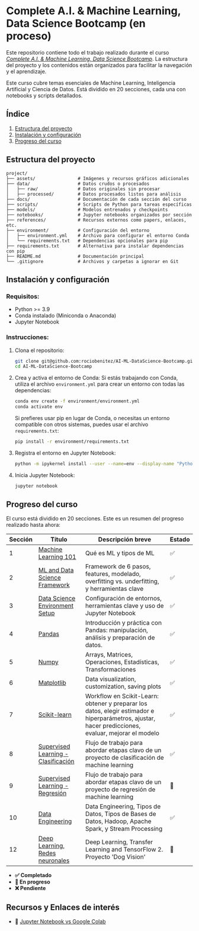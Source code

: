 # Complete A.I. & Machine Learning, Data Science Bootcamp (en proceso)

Este repositorio contiene todo el trabajo realizado durante el curso [_Complete A.I. & Machine Learning, Data Science Bootcamp_](https://zerotomastery.io/courses/machine-learning-and-data-science-bootcamp/). La estructura del proyecto y los contenidos están organizados para facilitar la navegación y el aprendizaje.

Este curso cubre temas esenciales de Machine Learning, Inteligencia Artificial y Ciencia de Datos. Está dividido en 20 secciones, cada una con notebooks y scripts detallados.

## Índice

1. [Estructura del proyecto](#estructura-del-proyecto)
2. [Instalación y configuración](#instalación-y-configuración)
3. [Progreso del curso](#progreso-del-curso)

## Estructura del proyecto

```
project/
├── assets/                # Imágenes y recursos gráficos adicionales
├── data/                  # Datos crudos o procesados
│   ├── raw/               # Datos originales sin procesar
│   ├── processed/         # Datos procesados listos para análisis
├── docs/                  # Documentación de cada sección del curso
├── scripts/               # Scripts de Python para tareas específicas
├── models/                # Modelos entrenados y checkpoints
├── notebooks/             # Jupyter notebooks organizados por sección
├── references/            # Recursos externos como papers, enlaces, etc.
├── environment/           # Configuración del entorno
│   ├── environment.yml    # Archivo para configurar el entorno Conda
│   └── requirements.txt   # Dependencias opcionales para pip
├── requirements.txt       # Alternativa para instalar dependencias con pip
├── README.md              # Documentación principal
└── .gitignore             # Archivos y carpetas a ignorar en Git
```

## Instalación y configuración

### Requisitos:

- Python >= 3.9
- Conda instalado (Miniconda o Anaconda)
- Jupyter Notebook

### Instrucciones:

1. Clona el repositorio:
   ```bash
   git clone git@github.com:rociobenitez/AI-ML-DataScience-Bootcamp.git
   cd AI-ML-DataScience-Bootcamp
   ```
2. Crea y activa el entorno de Conda:
   Si estás trabajando con Conda, utiliza el archivo `environment.yml` para crear un entorno con todas las dependencias:
   ```bash
   conda env create -f environment/environment.yml
   conda activate env
   ```
   Si prefieres usar pip en lugar de Conda, o necesitas un entorno compatible con otros sistemas, puedes usar el archivo `requirements.txt`:
   ```bash
   pip install -r environment/requirements.txt
   ```
3. Registra el entorno en Jupyter Notebook:
   ```bash
   python -m ipykernel install --user --name=env --display-name "Python (env)"
   ```
4. Inicia Jupyter Notebook:
   ```bash
   jupyter notebook
   ```

## Progreso del curso

El curso está dividido en 20 secciones. Este es un resumen del progreso realizado hasta ahora:

| Sección | Título                                                     | Descripción breve                                                                                                                                   | Estado |
| ------- | ---------------------------------------------------------- | --------------------------------------------------------------------------------------------------------------------------------------------------- | ------ |
| 1       | [Machine Learning 101](/docs/section_01.md)                | Qué es ML y tipos de ML                                                                                                                             | ✅     |
| 2       | [ML and Data Science Framework](/docs/section_02.md)       | Framework de 6 pasos, features, modelado, overfitting vs. underfitting, y herramientas clave                                                        | ✅     |
| 3       | [Data Science Environment Setup](/docs/section_03.md)      | Configuración de entornos, herramientas clave y uso de Jupyter Notebook                                                                             | ✅     |
| 4       | [Pandas](/docs/section_04.md)                              | Introducción y práctica con Pandas: manipulación, análisis y preparación de datos.                                                                  | ✅     |
| 5       | [Numpy](/docs/section_05.md)                               | Arrays, Matrices, Operaciones, Estadísticas, Transformaciones                                                                                       | ✅     |
| 6       | [Matplotlib](/docs/section_06.md)                          | Data visualization, customization, saving plots                                                                                                     | ✅     |
| 7       | [Scikit-learn](/docs/section_07.md)                        | Workflow en Scikit-Learn: obtener y preparar los datos, elegir estimador e hiperparámetros, ajustar, hacer predicciones, evaluar, mejorar el modelo | ✅     |
| 8       | [Supervised Learning - Clasificación](/docs/section_08.md) | Flujo de trabajo para abordar etapas clavo de un proyecto de clasificación de machine learning                                                      | ✅     |
| 9       | [Supervised Learning - Regresión](/docs/section_09.md)     | Flujo de trabajo para abordar etapas clavo de un proyecto de regresión de machine learning                                                          | 🚧     |
| 10      | [Data Engineering](/docs/section_10.md)                    | Data Engineering, Tipos de Datos, Tipos de Bases de Datos, Hadoop, Apache Spark, y Stream Processing                                                | ✅     |
| 12      | [Deep Learning, Redes neuronales](/docs/section_11.md)     | Deep Learning, Transfer Learning and TensorFlow 2. Proyecto 'Dog Vision'                                                                            | 🚧     |

- **✅ Completado**
- **🚧 En progreso**
- **❌ Pendiente**

## Recursos y Enlaces de interés

- 🔗 [Jupyter Notebook vs Google Colab](/docs/extra/jupyter-vs-colab.md)
